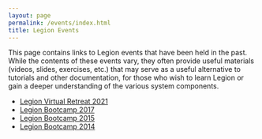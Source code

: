 ```yaml
---
layout: page
permalink: /events/index.html
title: Legion Events
---
```


This page contains links to Legion events that have been held in the
past. While the contents of these events vary, they often provide
useful materials (videos, slides, exercises, etc.) that may serve as a
useful alternative to tutorials and other documentation, for those who
wish to learn Legion or gain a deeper understanding of the various
system components.

  * [Legion Virtual Retreat 2021](https://theory.stanford.edu/~aiken/LegionRetreat21/index.html)
  * [Legion Bootcamp 2017](/bootcamp2017/)
  * [Legion Bootcamp 2015](/bootcamp2015/)
  * [Legion Bootcamp 2014](/bootcamp2014/)
